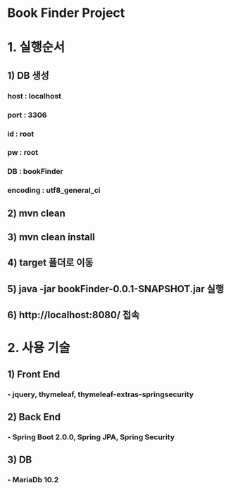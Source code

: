 Book Finder Project
=============
# 1. 실행순서
## 1) DB 생성
### host : localhost
### port : 3306
### id : root
### pw : root
### DB : bookFinder
### encoding : utf8_general_ci
 
## 2) mvn clean
## 3) mvn clean install
## 4) target 폴더로 이동
## 5) java -jar bookFinder-0.0.1-SNAPSHOT.jar 실행
## 6) http://localhost:8080/ 접속

# 2. 사용 기술
## 1) Front End
### - jquery, thymeleaf, thymeleaf-extras-springsecurity
## 2) Back End
### - Spring Boot 2.0.0, Spring JPA, Spring Security
## 3) DB
### - MariaDb 10.2
